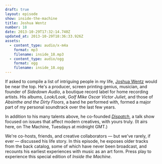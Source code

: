 ```yaml
---
draft: true
layout: episode
show: inside-the-machine
title: Joshua Wentz
number: 18
date: 2013-10-29T17:32:14.740Z
updated_at: 2013-10-29T18:36:33.926Z
assets:
  - content_type: audio/x-m4a
    format: mp3
    filename: inside_18.mp3
  - content_type: audio/ogg
    format: ogg
    filename: inside_18.ogg
---
```

If asked to compile a list of intriguing people in my life, [Joshua Wentz](http://joshuawentz.com) would be near the top. He's a producer, screen printing genius, musician, and founder of _Sidedown Audio_, a boutique record label for home recording artists. His albums, _Look/Look_, _Golf Mike Oscar Victor Juliet_, and those of _Absinthe and the Dirty Floors_, a band he performed with, formed a major part of my personal soundtrack over the last few years.

In addition to his many talents above, he co-founded [_Dispatch_](http://machine.fm/dispatch), a talk show focused on issues that affect modern creatives, with yours truly. (It airs here, on The Machine, Tuesdays at midnight GMT.)

We're co-hosts, friends, and creative collaborators &mdash; but we've rarely, if ever &mdash; discussed his life story. In this episode, he exposes older tracks from the back catalog, some of which have never been broadcast, and recounts his earliest experiences with music as an art form. Press play to experience this special edition of _Inside the Machine_.